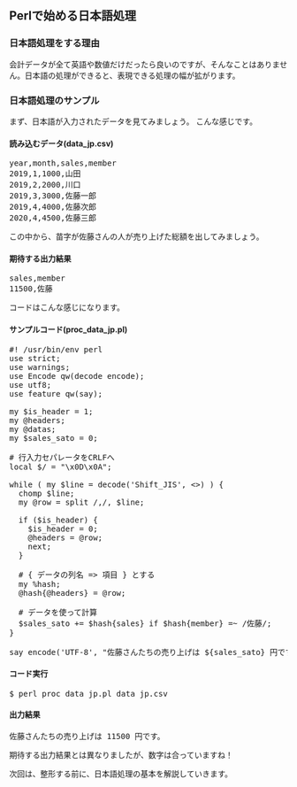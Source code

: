 <h2>Perlで始める日本語処理</h2>

### 日本語処理をする理由

会計データが全て英語や数値だけだったら良いのですが、そんなことはありません。日本語の処理ができると、表現できる処理の幅が拡がります。

### 日本語処理のサンプル

まず、日本語が入力されたデータを見てみましょう。
こんな感じです。

#### 読み込むデータ(data_jp.csv)

<pre>
year,month,sales,member
2019,1,1000,山田
2019,2,2000,川口
2019,3,3000,佐藤一郎
2019,4,4000,佐藤次郎
2020,4,4500,佐藤三郎
</pre>

この中から、苗字が佐藤さんの人が売り上げた総額を出してみましょう。

#### 期待する出力結果
<pre>
sales,member
11500,佐藤
</pre>

コードはこんな感じになります。

#### サンプルコード(proc\_data\_jp.pl)

<pre>
#! /usr/bin/env perl
use strict;
use warnings;
use Encode qw(decode encode);
use utf8;
use feature qw(say);

my $is_header = 1;
my @headers;
my @datas;
my $sales_sato = 0;

# 行入力セパレータをCRLFへ
local $/ = "\x0D\x0A";

while ( my $line = decode('Shift_JIS', <>) ) {
  chomp $line;
  my @row = split /,/, $line;

  if ($is_header) {
    $is_header = 0;
    @headers = @row;
    next;
  }

  # { データの列名 => 項目 } とする
  my %hash;
  @hash{@headers} = @row;

  # データを使って計算
  $sales_sato += $hash{sales} if $hash{member} =~ /佐藤/;
}

say encode('UTF-8', "佐藤さんたちの売り上げは ${sales_sato} 円です。");
</pre>

#### コード実行

<pre>
$ perl proc_data_jp.pl data_jp.csv
</pre>

#### 出力結果

<pre>
佐藤さんたちの売り上げは 11500 円です。
</pre>

期待する出力結果とは異なりましたが、数字は合っていますね！

次回は、整形する前に、日本語処理の基本を解説していきます。